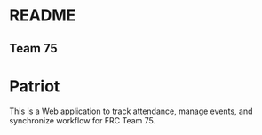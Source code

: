 # README
## Team 75

# Patriot

This is a Web application to track attendance, manage events, and synchronize workflow for FRC Team 75.

